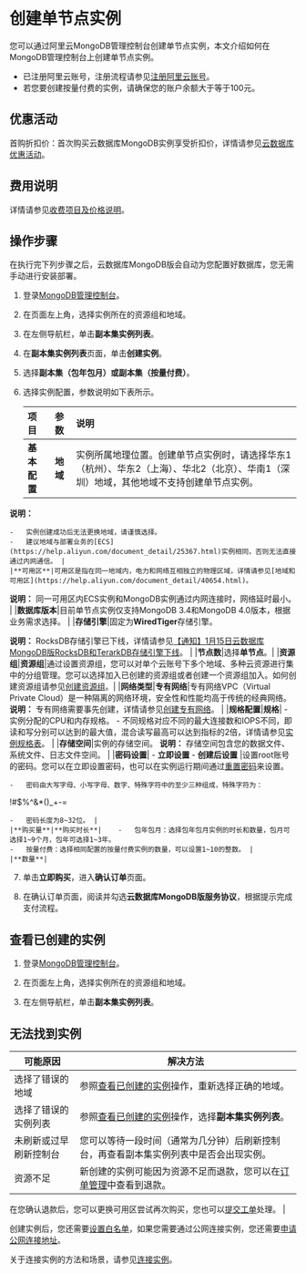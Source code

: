 # 创建单节点实例

您可以通过阿里云MongoDB管理控制台创建单节点实例，本文介绍如何在MongoDB管理控制台上创建单节点实例。

-   已注册阿里云账号，注册流程请参见[注册阿里云账号](https://help.aliyun.com/knowledge_detail/37195.html)。
-   若您要创建按量付费的实例，请确保您的账户余额大于等于100元。

## 优惠活动

首购折扣价：首次购买云数据库MongoDB实例享受折扣价，详情请参见[云数据库优惠活动](https://promotion.aliyun.com/ntms/act/apsaradbfirstbuy.html)。

## 费用说明

详情请参见[收费项目及价格说明](/cn.zh-CN/产品定价/收费项目及价格说明.md)。

## 操作步骤

在执行完下列步骤之后，云数据库MongoDB版会自动为您配置好数据库，您无需手动进行安装部署。

1.  登录[MongoDB管理控制台](https://mongodb.console.aliyun.com/)。

2.  在页面左上角，选择实例所在的资源组和地域。

3.  在左侧导航栏，单击**副本集实例列表**。

4.  在**副本集实例列表**页面，单击**创建实例**。

5.  选择**副本集（包年包月）**或**副本集（按量付费）**。

6.  选择实例配置，参数说明如下表所示。

    |项目|参数|说明|
    |:-|:-|:-|
    |**基本配置**|**地域**|实例所属地理位置。创建单节点实例时，请选择华东1（杭州）、华东2（上海）、华北2（北京）、华南1（深圳）地域，其他地域不支持创建单节点实例。

**说明：**

    -   实例创建成功后无法更换地域，请谨慎选择。
    -   建议地域与部署业务的[ECS](https://help.aliyun.com/document_detail/25367.html)实例相同，否则无法直接通过内网通信。 |
    |**可用区**|可用区是指在同一地域内，电力和网络互相独立的物理区域，详情请参见[地域和可用区](https://help.aliyun.com/document_detail/40654.html)。

**说明：** 同一可用区内ECS实例和MongoDB实例通过内网连接时，网络延时最小。 |
    |**数据库版本**|目前单节点实例仅支持MongoDB 3.4和MongoDB 4.0版本，根据业务需求选择。 |
    |**存储引擎**|固定为**WiredTiger**存储引擎。

**说明：** RocksDB存储引擎已下线，详情请参见[【通知】1月15日云数据库MongoDB版RocksDB和TerarkDB存储引擎下线](/cn.zh-CN/产品通知/【通知】1月15日云数据库MongoDB版RocksDB和TerarkDB存储引擎下线.md)。 |
    |**节点数**|选择**单节点**。|
    |**资源组**|**资源组**|通过设置资源组，您可以对单个云账号下多个地域、多种云资源进行集中的分组管理。您可以选择加入已创建的资源组或者创建一个资源组加入。如何创建资源组请参见[创建资源组]()。|
    |**网络类型**|**专有网络**|专有网络VPC（Virtual Private Cloud）是一种隔离的网络环境，安全性和性能均高于传统的经典网络。 **说明：** 专有网络需要事先创建，详情请参见[创建专有网络](/cn.zh-CN/专有网络和交换机/管理专有网络/创建专有网络.md)。 |
    |**规格配置**|**规格**|    -   实例分配的CPU和内存规格。
    -   不同规格对应不同的最大连接数和IOPS不同，即读和写分别可以达到的最大值，混合读写最高可以达到指标的2倍，详情请参见[实例规格表](/cn.zh-CN/产品简介/实例规格表.md)。 |
    |**存储空间**|实例的存储空间。 **说明：** 存储空间包含您的数据文件、系统文件、日志文件空间。 |
    |**密码设置**|    -   **立即设置**
    -   **创建后设置**
|设置root账号的密码。您可以在立即设置密码，也可以在实例运行期间通过[重置密码]()来设置。

    -   密码由大写字母、小写字母、数字、特殊字符中的至少三种组成，特殊字符为：

!\#$%^&\*\(\)\_+-=

    -   密码长度为8~32位。 |
    |**购买量**|**购买时长**|    -   包年包月：选择包年包月实例的时长和数量，包月可选择1~9个月，包年可选择1~3年。
    -   按量付费：选择相同配置的按量付费实例的数量，可以设置1~10的整数。 |
    |**数量**|

7.  单击**立即购买**，进入**确认订单**页面。

8.  在确认订单页面，阅读并勾选**云数据库MongoDB版服务协议**，根据提示完成支付流程。


## 查看已创建的实例

1.  登录[MongoDB管理控制台](https://mongodb.console.aliyun.com/)。

2.  在页面左上角，选择实例所在的资源组和地域。

3.  在左侧导航栏，单击**副本集实例列表**。


## 无法找到实例

|可能原因|解决方法|
|----|----|
|选择了错误的地域|参照[查看已创建的实例](#section_p39_06d_838)操作，重新选择正确的地域。|
|选择了错误的实例列表|参照[查看已创建的实例](#section_p39_06d_838)操作，选择**副本集实例列表**。|
|未刷新或过早刷新控制台|您可以等待一段时间（通常为几分钟）后刷新控制台，再查看副本集实例列表中是否会出现实例。|
|资源不足|新创建的实例可能因为资源不足而退款，您可以在[订单管理](https://expense.console.aliyun.com/#/order/list/)中查看到退款。

在您确认退款后，您可以更换可用区尝试再次购买，您也可以[提交工单](https://selfservice.console.aliyun.com/ticket/createIndex)处理。 |

创建实例后，您还需要[设置白名单]()，如果您需要通过公网连接实例，您还需要[申请公网连接地址]()。

关于连接实例的方法和场景，请参见[连接实例](/cn.zh-CN/用户指南/连接实例/连接实例.md)。

